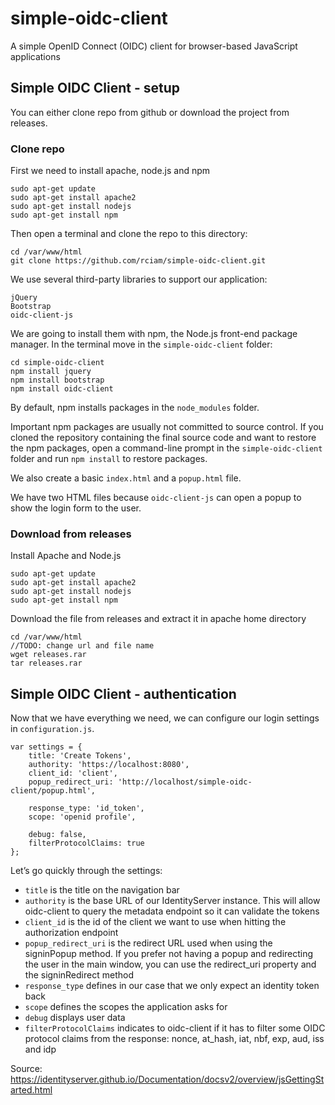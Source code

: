 # simple-oidc-client
A simple OpenID Connect (OIDC) client for browser-based JavaScript applications

## Simple OIDC Client - setup

You can either clone repo from github or download the project from releases.

### Clone repo

First we need to install apache, node.js and npm

```
sudo apt-get update
sudo apt-get install apache2
sudo apt-get install nodejs
sudo apt-get install npm
```
Then open a terminal and clone the repo to this directory:

```
cd /var/www/html
git clone https://github.com/rciam/simple-oidc-client.git
```

We use several third-party libraries to support our application:

```
jQuery
Bootstrap
oidc-client-js
```

We are going to install them with npm, the Node.js front-end package manager. In the terminal move in the `simple-oidc-client` folder:

```
cd simple-oidc-client
npm install jquery
npm install bootstrap
npm install oidc-client
```

By default, npm installs packages in the `node_modules` folder.

Important npm packages are usually not committed to source control. If you cloned the repository containing the final source code and want to restore the npm packages, open a command-line prompt in the `simple-oidc-client` folder and run `npm install` to restore packages.

We also create a basic `index.html` and a `popup.html` file.

We have two HTML files because `oidc-client-js` can open a popup to show the login form to the user.

### Download from releases

Install Apache and Node.js

```
sudo apt-get update
sudo apt-get install apache2
sudo apt-get install nodejs
sudo apt-get install npm
```

Download the file from releases and extract it in apache home directory

```
cd /var/www/html
//TODO: change url and file name
wget releases.rar
tar releases.rar
```

## Simple OIDC Client - authentication

Now that we have everything we need, we can configure our login settings in `configuration.js`.

```
var settings = {
    title: 'Create Tokens',
    authority: 'https://localhost:8080',
    client_id: 'client',
    popup_redirect_uri: 'http://localhost/simple-oidc-client/popup.html',
	
    response_type: 'id_token',
    scope: 'openid profile',
	
    debug: false,
    filterProtocolClaims: true
};
```

Let’s go quickly through the settings:

* `title` is the title on the navigation bar
* `authority` is the base URL of our IdentityServer instance. This will allow oidc-client to query the metadata endpoint so it can validate the tokens
* `client_id` is the id of the client we want to use when hitting the authorization endpoint
* `popup_redirect_uri` is the redirect URL used when using the signinPopup method. If you prefer not having a popup and redirecting the user in the main window, you can use the redirect_uri property and the signinRedirect method
* `response_type` defines in our case that we only expect an identity token back
* `scope` defines the scopes the application asks for
* `debug` displays user data
* `filterProtocolClaims` indicates to oidc-client if it has to filter some OIDC protocol claims from the response: nonce, at_hash, iat, nbf, exp, aud, iss and idp
	
Source: https://identityserver.github.io/Documentation/docsv2/overview/jsGettingStarted.html
